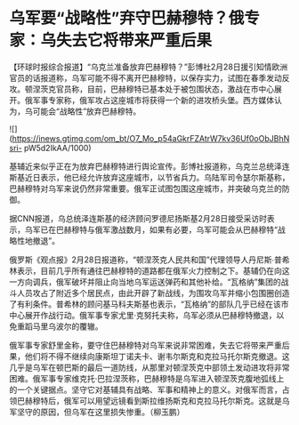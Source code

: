 # 乌军要“战略性”弃守巴赫穆特？俄专家：乌失去它将带来严重后果

【环球时报综合报道】“乌克兰准备放弃巴赫穆特？”彭博社2月28日援引知情欧洲官员的话报道称，乌军可能不得不离开巴赫穆特，以保存实力，试图在春季发动反攻。顿涅茨克官员称，目前，巴赫穆特已基本处于被包围状态，激战在市中心展开。俄军事专家称，俄军攻占这座城市将获得一个新的进攻桥头堡。西方媒体认为，乌可能会“战略性”放弃巴赫穆特。

![](https://inews.gtimg.com/om_bt/O7_Mo_p54aGkrFZAtrW7kv36Uf0oObJBhNsri-
pW5d2IkAA/1000)

基辅近来似乎正在为放弃巴赫穆特进行舆论宣传。彭博社报道称，乌克兰总统泽连斯基近日表示，他已经允许放弃这座城市，以节省兵力。乌陆军司令瑟尔斯基称，巴赫穆特对乌军来说仍然非常重要。俄军正试图包围这座城市，并突破乌克兰的防御。

据CNN报道，乌总统泽连斯基的经济顾问罗德尼扬斯基2月28日接受采访时表示，乌军已在巴赫穆特与俄军激战数月，如果有必要，乌军可能会从巴赫穆特“战略性地撤退”。

俄罗斯《观点报》2月28日报道称，“顿涅茨克人民共和国”代理领导人丹尼斯∙普希林表示，目前几乎所有通往巴赫穆特的道路都在俄军火力控制之下。基辅仍在向这一方向调兵，俄军破坏并阻止向当地乌军运送弹药和其他补给。“瓦格纳”集团的战斗人员攻占了附近多个居民点，由此开辟了新战线，为围攻乌军并缩小包围圈创造了有利条件。普希林的顾问基马科夫斯基也表示，“瓦格纳”的部队几乎已经在该市中心展开作战行动。俄军事专家尤里·克努托夫称，乌军必须从巴赫穆特撤退，以免重蹈马里乌波尔的覆辙。

俄军事专家舒里金称，要守住巴赫穆特对乌军来说非常困难，失去它将带来严重后果，他们将不得不继续向康斯坦丁诺夫卡、谢韦尔斯克和克拉马托尔斯克撤退。这几乎是乌军在顿巴斯的最后一道防线，从那里对顿涅茨克中部领土发动进攻将非常困难。俄军事专家维克托·巴拉涅茨称，巴赫穆特是乌军进入顿涅茨克腹地弧线上的一个关键据点。坚守它对基辅具有战略、军事和精神上的意义。对俄军而言，占领巴赫穆特后，俄军可以用望远镜看到斯拉维扬斯克和克拉马托尔斯克。这就是乌军坚守的原因，但乌军在这里损失惨重。（柳玉鹏）

